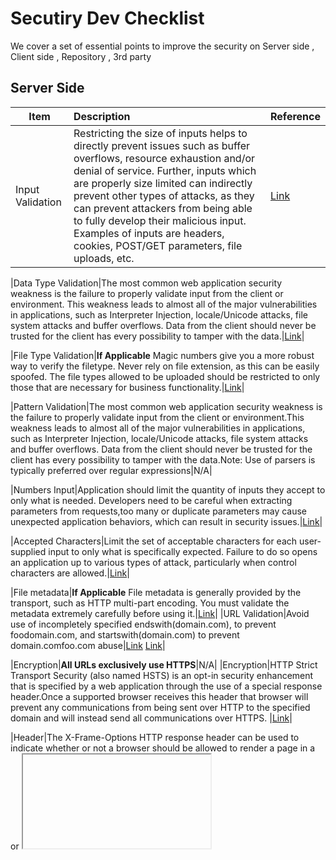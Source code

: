 # Secutiry Dev Checklist
We cover a set of essential points to improve the security on Server side , Client side , Repository , 3rd party 
## Server Side
|Item | Description| Reference|
| -------------- | :--------- |:--------- |
|Input Validation|Restricting the size of inputs helps to directly prevent issues such as buffer overflows, resource exhaustion  and/or denial of service. Further, inputs which are properly size limited can indirectly prevent other types of attacks, as they can prevent attackers from being able to fully develop their malicious input. Examples of inputs are headers, cookies, POST/GET parameters, file uploads, etc.|[Link](https://cheatsheetseries.owasp.org/cheatsheets/Input_Validation_Cheat_Sheet.html)|

|Data Type Validation|The most common web application security weakness is the failure to properly validate input from the client or environment. This weakness leads to almost all of the major vulnerabilities in applications, such as Interpreter Injection, locale/Unicode attacks, file system attacks and buffer overflows. Data from the client should never be trusted for the client has every possibility to tamper with the data.|[Link](https://www.owasp.org/index.php/Data_Validation)|

|File Type Validation|**If Applicable** Magic numbers give you a more robust way to verify the filetype. Never rely on file extension, as this can be easily spoofed. The file types allowed to be uploaded should be restricted to only those that are necessary for business functionality.|[Link](https://www.owasp.org/index.php/Unrestricted_File_Upload)|

|Pattern Validation|The most common web application security weakness is the failure to properly validate input from the client or environment.This weakness leads to almost all of the major vulnerabilities in applications, such as Interpreter Injection, locale/Unicode attacks, file system attacks and buffer overflows. Data from the client should never be trusted for the client has every possibility to tamper with the data.Note: Use of parsers is typically preferred over regular expressions|N/A|

|Numbers Input|Application should limit the quantity of inputs they accept to only what is needed. Developers need to be careful when extracting parameters from requests,too many or duplicate parameters may cause unexpected application behaviors, which can result in security issues.|[Link](https://www.owasp.org/index.php/Testing_for_HTTP_Parameter_pollution_(OTG-INPVAL-004))|

|Accepted Characters|Limit the set of acceptable characters for each user-supplied input to only what is specifically expected. Failure to do so opens an application up to various types of attack, particularly when control characters are allowed.|[Link](https://cheatsheetseries.owasp.org/cheatsheets/Input_Validation_Cheat_Sheet.html)|

|File metadata|**If Applicable** File metadata is generally provided by the transport, such as HTTP multi-part encoding. You must validate the metadata extremely carefully before using it.|[Link](https://wp-rocket.me/blog/image-metadata-can-impact-web-performance-security/)|
|URL Validation|Avoid use of incompletely specified endswith(domain.com), to prevent foodomain.com, and startswith(domain.com) to prevent domain.comfoo.com abuse|[Link](https://mathiasbynens.be/demo/url-regex)
[Link](https://gist.github.com/gruber/8891611)|

|Encryption|**All URLs exclusively use HTTPS**|N/A|
|Encryption|HTTP Strict Transport Security (also named HSTS) is an opt-in security enhancement that is specified by a web application through the use of a special response header.Once a supported browser receives this header that browser will prevent any communications from being sent over HTTP to the specified domain and will instead send all communications over HTTPS. |[Link](https://cheatsheetseries.owasp.org/cheatsheets/HTTP_Strict_Transport_Security_Cheat_Sheet.html)|

|Header|The X-Frame-Options HTTP response header can be used to indicate whether or not a browser should be allowed to render a page in a <frame> or <iframe>. Sites can use this to avoid Clickjacking attacks, by ensuring that their content is not embedded into other sites.|[Link](https://cheatsheetseries.owasp.org/cheatsheets/Clickjacking_Defense_Cheat_Sheet.html)|

|Header| Content-Type header returned and properly set to match the actual content returned on all responses|[Link](https://developer.mozilla.org/en-US/docs/Web/HTTP/Headers/Content-Type)|

|Header|Content-Type header tells the client what the content type of the returned content actually is. Browsers will do MIME sniffing in some cases and will not necessarily follow the value of this header; to prevent this behavior, the header X- Content-Type-Options can be set to nosniff.|[Link](https://developer.mozilla.org/en-US/docs/Web/HTTP/Headers/Content-Type)|

|Header|The HTTP X-XSS-Protection response header is a feature of Internet Explorer, Chrome and Safari that stops pages from loading when they detect reflected cross-site scripting (XSS) attacks.|[Link](https://developer.mozilla.org/en-US/docs/Web/HTTP/Headers/X-XSS-Protection)|
## Client Side
|Item | Description| 
| -------------- | :--------- |
|Encryption|Verify that all URLs exclusively use HTTPS|
|Encryption|Verify that all URLs returned in responses use HTTPS|
|Encryption|Verify that any authentication tokens/credentials were specifically created **only** for use with our app(s) and cannot be created by or used for other applications|
|Sensitive Information|Verify there are **no** references to internal tools, test environments or test accounts in the apps given/available to the public|
|Sensitive Information|Verify there are **no** references to features which haven't been publicly announced in the apps given/available to the public|
|Sensitive Information|Verify there are **no** *secrets*, *credentials*, *passwords*, *passphrases* for third-parties or internal systems stored in the apps given/available to the public|
|Sensitive Information|Verify that logging is well-formatted (*using standard library*), limited to **only exact values required** (no logging of unknown contents, full objects which could contain sensitive information, etc) and **free of any sensitive information**, such as x-auth-tokens, passwords, credentials, dates of birth, email addresses,etc.|
|Sensitive Information|Verify that **only information necessary** for proper operation is persisted on a client, sensitive information is **cleared on logout and/or encrypted**|
|Sensitive Information|Verify that all test code, debug code, default code, documentation, unnecessary code, jokes, etc. have **all been removed from the final code**|
|Sensitive Information|Verify all experiment names, or code supporting testing of functionality, which is still present in the production code/app, are aliased as to **prevent inadvertent disclosure** of their purpose and/or any unreleased features|
|Sensitive Information|Verify that **no sensitive information** is ever contained in the URL itself to avoid leaking data in proxies and referer headers|
|Session Token Management|Verify that all sessions are **properly terminated server-side** when a user logs out or the session is otherwise terminated/expired|
|Certificate Management|Verify that we have not disabled HTTPS (aka x.509, TLS) certificate validation in any way|
|Remotely Access|Verify there is **no** remotely included Javascript (**unless explicitely approved**)|
|Vulnerability review|Verify there are **no** vulnerabilities rated **Medium** (CVSS >4) or above in any 3rd party, including open-source and/or code we use|
|Design|Verify that any use of the Window.postMessage function is implemented securely|
|Design|Verify that all users are required to confirm any state changing or redirect action before it proceeds|
--------------------------
## Repository
|Item | Description| 
| -------------- | :--------- |
|Sensitive information|Verify there are **no** *secrets*,*credentials*,*passwords*,*passphrases* stored in the project's source code repository|
|Vulnerability review|Verify there are **no** vulnerabilities rated **Medium** (CVSS >4) or above in any 3rd party, including open-source and/or code we use|
--------------------------
## 3rd Party
|Item | Description| 
| -------------- | :--------- |
|Sensitive information|Verify that no requests to 3rd parties are tighly controlled and will never include sensitive information (*not previously approved*), even when programmatic errors occur|
|Encryption|Verify that all requests to 3rd parties use **exclusively https**|
|Access control|Implement and test ability to respond to a user revoking your permission to access their data, including password resets, for 3rd party integrations|
|Uniform Resource Identifier (*URI*)|Explicitely defined any OAuth redirect_uri paths, check the URI don't perform redirects themselves, and are explicitely limited in the 3rd party console, *if possible*|
|Access Control|Verify that all code repositories are **private** with **access controls enabled**|
--------------------------
